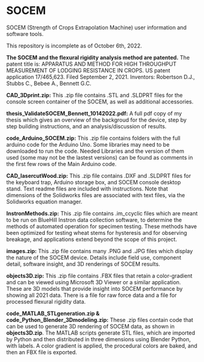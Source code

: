 # SOCEM
SOCEM (Strength of Crops Extrapolation Machine) user information and software tools.

This repository is incomplete as of October 6th, 2022.

**The SOCEM and the flexural rigidity analysis method are patented.**
The patent title is: APPARATUS AND METHOD FOR HIGH THROUGHPUT MEASUREMENT OF LODGING RESISTANCE IN CROPS.
US patent application 17/465,623. Filed September 2, 2021.
Inventors: Robertson D.J., Stubbs C., Bebee A., Bennett G.C.

**CAD_3Dprint.zip:** This .zip file contains .STL and .SLDPRT files for the console screen container of the SOCEM, as well as additional accessories.

**thesis_ValidateSOCEM_Bennett_10142022.pdf:** A full pdf copy of my thesis which gives an overview of the backgroud for the device, step by step building instructions, and an analysis/discussion of results.   

**code_Arduino_SOCEM.zip:** This .zip file contains folders with the full arduino code for the Arduino Uno. Some libraries may need to be downloaded to run the code. Needed Libraries and the version of them used (some may not be the lastest versions) can be found as comments in the first few rows of the Main Arduino code. 

**CAD_lasercutWood.zip:** This .zip file contains .DXF and .SLDPRT files for the keyboard trap, Arduino storage box, and SOCEM console desktop stand. Text readme files are included with instructions. Note that dimensions of the Solidworks files are associated with text files, via the Solidworks equation manager.

**InstronMethods.zip:** This .zip file contains .im_ccyclic files which are meant to be run on BlueHill Instron data collection software, to determine the methods of automated operation for specimen testing. These methods have been optimized for testing wheat stems for hysteresis and for observing breakage, and applications extend beyond the scope of this project.

**images.zip:** This .zip file contains many .PNG and .JPG files which display the nature of the SOCEM device. Details include field use, component detail, software insight, and 3D renderings of SOCEM results.  

**objects3D.zip:** This .zip file contains .FBX files that retain a color-gradient and can be viewed using Microsoft 3D Viewer or a similar application. These are 3D models that provide insight into SOCEM performance by showing all 2021 data. There is a file for raw force data and a file for processed flexural rigidity data.

**code_MATLAB_STLgeneration.zip & code_Python_Blender_3Dmodeling.zip:** These .zip files contain code that can be used to generate 3D rendering of SOCEM data, as shown in **objects3D.zip**. The MATLAB scripts generate STL files, which are imported by Python and then distributed in three dimensions using Blender Python, with labels. A color gradient is applied, the procedural colors are baked, and then an FBX file is exported. 

